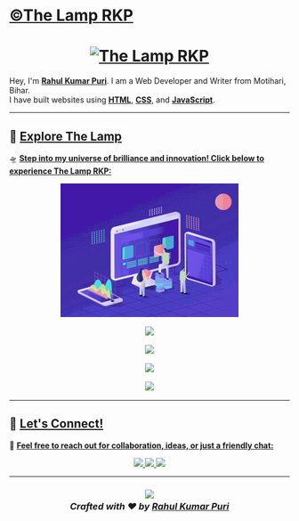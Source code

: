 # [©The Lamp RKP](https://thelamp.site)

<h1 align="center">
  <a href="https://thelamp.site" target="_blank">
    <img src="https://readme-typing-svg.demolab.com?font=Kaushan+Script&size=40&duration=3000&pause=1000&color=0000FF&center=true&vCenter=true&multiline=true&width=700&height=80&lines=✨ The+Lamp+RKP ✨" alt="The Lamp RKP" />
  </a>
</h1>

Hey, I'm **[Rahul Kumar Puri](https://thelamp.site/Founder/)**. I am a Web Developer and Writer from Motihari, Bihar.  
I have built websites using **[HTML](https://thelamp.site/projects)**, **[CSS](https://thelamp.site/projects)**, and **[JavaScript](https://thelamp.site/projects)**.

---

## 🚀 **[Explore The Lamp](https://thelamp.site)**  
🛸 **[Step into my universe of brilliance and innovation! Click below to experience The Lamp RKP:](https://thelamp.site)**  

<p align="center">
  <a href="https://thelamp.site" target="_blank">
    <img src="tenor.gif" width="320"/>
  </a>
</p>

<p align="center">
  <a href="https://thelamp.site" target="_blank">
    <img src="https://shields.io/badge/🚀_Visit%20THELAMP.SITE-F57C00?style=for-the-badge&logo=firefox&logoColor=white&labelColor=000&animation=glow" />
  </a>
</p>

<p align="center">
  <a href="https://thelamp.site/books" target="_blank">
    <img src="https://img.shields.io/badge/📖_Read%20My%20Books-8A2BE2?style=for-the-badge&logo=openbook&labelColor=black" />
  </a>
</p>

<p align="center">
  <a href="https://www.battlegroundsmobileindia.com" target="_blank">
    <img src="https://img.shields.io/badge/🎮_Play%20BGMI%20With%20Me-FFD700?style=for-the-badge&logo=pubg&labelColor=black" />
  </a>
</p>

<p align="center">
  <a href="https://thelamp.site/home" target="_blank">
    <img src="https://img.shields.io/badge/🏡_Visit%20Homepage-00BFFF?style=for-the-badge&logo=home-assistant&labelColor=black" />
  </a>
</p>

---

## 🌟 **[Let's Connect!](#)**  
📩 **[Feel free to reach out for collaboration, ideas, or just a friendly chat:](#)**  

<div align="center">

<a href="mailto:contact@thelamp.site">
  <img src="https://img.shields.io/badge/📧_Email-D14836?style=flat-square&logo=gmail&logoColor=white" />
</a>  
<a href="https://instagram.com/cyb_rahul" target="_blank">
  <img src="https://img.shields.io/badge/📸_Instagram-E4405F?style=flat-square&logo=instagram&logoColor=white" />
</a>  
<a href="https://thelamp.site" target="_blank">
  <img src="https://img.shields.io/badge/🌍_Website-0078D7?style=flat-square&logo=firefox&logoColor=white" />
</a>  

</div>

---

<h3 align="center">
  <a href="https://thelamp.site" target="_blank">
    <img src="https://media.tenor.com/whgQwNlVvNkAAAAi/xero-code.gif" width="80"/>  
  </a>
  <br>
  <i>Crafted with ❤️ by <a href="https://thelamp.site/about" target="_blank">Rahul Kumar Puri</a></i>
</h3>
